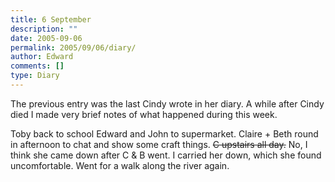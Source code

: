 ```yaml
---
title: 6 September
description: ""
date: 2005-09-06
permalink: 2005/09/06/diary/
author: Edward
comments: []
type: Diary
---
```


The previous entry was the last Cindy wrote in her diary. A while after Cindy died I made very brief notes of what happened during this week.

Toby back to school Edward and John to supermarket. Claire + Beth round in afternoon to chat and show some craft things. ~~C upstairs all day.~~ No, I think she came down after C & B went. I carried her down, which she found uncomfortable. Went for a walk along the river again.
